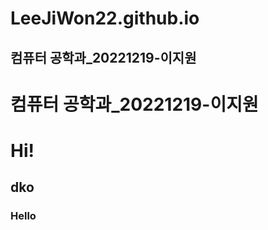 # LeeJiWon22.github.io

컴퓨터 공학과_20221219-이지원
-------------
컴퓨터 공학과_20221219-이지원
=============
# Hi!
## dko
### Hello
